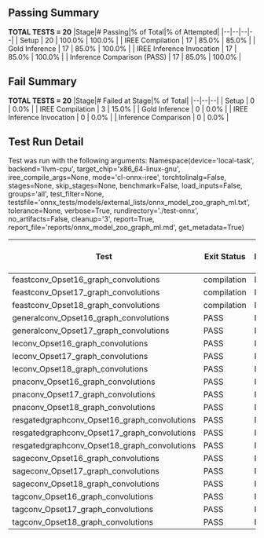 ## Passing Summary

**TOTAL TESTS = 20**
|Stage|# Passing|% of Total|% of Attempted|
|--|--|--|--|
| Setup | 20 | 100.0% | 100.0% |
| IREE Compilation | 17 | 85.0% | 85.0% |
| Gold Inference | 17 | 85.0% | 100.0% |
| IREE Inference Invocation | 17 | 85.0% | 100.0% |
| Inference Comparison (PASS) | 17 | 85.0% | 100.0% |
## Fail Summary

**TOTAL TESTS = 20**
|Stage|# Failed at Stage|% of Total|
|--|--|--|
| Setup | 0 | 0.0% |
| IREE Compilation | 3 | 15.0% |
| Gold Inference | 0 | 0.0% |
| IREE Inference Invocation | 0 | 0.0% |
| Inference Comparison | 0 | 0.0% |
## Test Run Detail
Test was run with the following arguments:
Namespace(device='local-task', backend='llvm-cpu', target_chip='x86_64-linux-gnu', iree_compile_args=None, mode='cl-onnx-iree', torchtolinalg=False, stages=None, skip_stages=None, benchmark=False, load_inputs=False, groups='all', test_filter=None, testsfile='onnx_tests/models/external_lists/onnx_model_zoo_graph_ml.txt', tolerance=None, verbose=True, rundirectory='./test-onnx', no_artifacts=False, cleanup='3', report=True, report_file='reports/onnx_model_zoo_graph_ml.md', get_metadata=True)

| Test | Exit Status | Mean Benchmark Time (ms) | Notes |
|--|--|--|--|
| feastconv_Opset16_graph_convolutions | compilation | None | |
| feastconv_Opset17_graph_convolutions | compilation | None | |
| feastconv_Opset18_graph_convolutions | compilation | None | |
| generalconv_Opset16_graph_convolutions | PASS | None | |
| generalconv_Opset17_graph_convolutions | PASS | None | |
| leconv_Opset16_graph_convolutions | PASS | None | |
| leconv_Opset17_graph_convolutions | PASS | None | |
| leconv_Opset18_graph_convolutions | PASS | None | |
| pnaconv_Opset16_graph_convolutions | PASS | None | |
| pnaconv_Opset17_graph_convolutions | PASS | None | |
| pnaconv_Opset18_graph_convolutions | PASS | None | |
| resgatedgraphconv_Opset16_graph_convolutions | PASS | None | |
| resgatedgraphconv_Opset17_graph_convolutions | PASS | None | |
| resgatedgraphconv_Opset18_graph_convolutions | PASS | None | |
| sageconv_Opset16_graph_convolutions | PASS | None | |
| sageconv_Opset17_graph_convolutions | PASS | None | |
| sageconv_Opset18_graph_convolutions | PASS | None | |
| tagconv_Opset16_graph_convolutions | PASS | None | |
| tagconv_Opset17_graph_convolutions | PASS | None | |
| tagconv_Opset18_graph_convolutions | PASS | None | |
